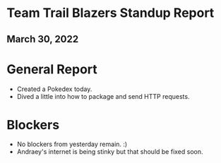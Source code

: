 # Team Trail Blazers Standup Report
## March 30, 2022

# General Report
- Created a Pokedex today.
- Dived a little into how to package and send HTTP requests.

# Blockers
- No blockers from yesterday remain. :)
- Andraey's internet is being stinky but that should be fixed soon.